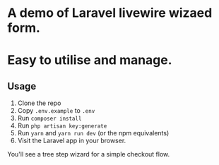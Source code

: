 # A demo of Laravel livewire wizaed form.

# Easy to utilise and manage.



## Usage

1. Clone the repo
2. Copy `.env.example` to `.env`
3. Run `composer install`
4. Run `php artisan key:generate`
5. Run `yarn` and `yarn run dev` (or the npm equivalents)
6. Visit the Laravel app in your browser.

You'll see a tree step wizard for a simple checkout flow.



